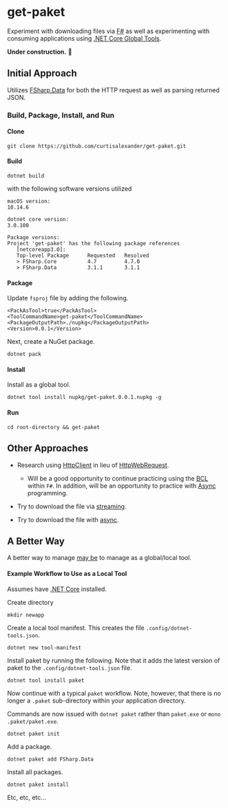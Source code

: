 # get-paket

Experiment with downloading files via [F#](https://fsharp.org/) as well as experimenting with consuming applications using [.NET Core Global Tools](https://docs.microsoft.com/en-us/dotnet/core/tools/global-tools).

**Under construction.**
:construction:

## Initial Approach

Utilizes [FSharp.Data](https://fsharp.github.io/FSharp.Data/library/Http.html) for both the HTTP request as well as parsing returned JSON.

### Build, Package, Install, and Run

#### Clone

```
git clone https://github.com/curtisalexander/get-paket.git
```

#### Build

```
dotnet build
```

with the following software versions utilized

```
macOS version:
10.14.6

dotnet core version:
3.0.100

Package versions:
Project 'get-paket' has the following package references
   [netcoreapp3.0]:
   Top-level Package      Requested   Resolved
   > FSharp.Core          4.7         4.7.0
   > FSharp.Data          3.1.1       3.1.1
```

#### Package

Update `fsproj` file by adding the following.


```
<PackAsTool>true</PackAsTool>
<ToolCommandName>get-paket</ToolCommandName>
<PackageOutputPath>./nupkg</PackageOutputPath>
<Version>0.0.1</Version>
```

Next, create a NuGet package.

```
dotnet pack
```

#### Install

Install as a global tool.

```
dotnet tool install nupkg/get-paket.0.0.1.nupkg -g
```

#### Run

```
cd root-directory && get-paket
```

## Other Approaches

- Research using [HttpClient](https://docs.microsoft.com/en-us/dotnet/api/system.net.http.httpclient?view=netcore-3.0) in lieu of [HttpWebRequest](https://docs.microsoft.com/en-us/dotnet/api/system.net.httpwebrequest?&view=netcore-3.0).

  - Will be a good opportunity to continue practicing using the [BCL](https://docs.microsoft.com/en-us/dotnet/api/index) within `F#`. In addition, will be an opportunity to practice with [Async](https://docs.microsoft.com/en-us/dotnet/fsharp/tutorials/asynchronous-and-concurrent-programming/async) programming.

- Try to download the file via [streaming](https://github.com/curtisalexander/get-paket/blob/master/Program.fs#L87).

- Try to download the file with [async](https://github.com/curtisalexander/get-paket/blob/master/Program.fs#L88).

## A Better Way

A better way to manage [may be](https://gist.github.com/baronfel/80f49ecb93ebacb84ca840fca7a12fc2) to manage as a global/local tool.

#### Example Workflow to Use as a Local Tool

Assumes have [.NET Core](https://dotnet.microsoft.com/download) installed.

Create directory

```
mkdir newapp
```

Create a local tool manifest.  This creates the file `.config/dotnet-tools.json`.

```
dotnet new tool-manifest
```

Install paket by running the following.  Note that it adds the latest version of paket to the `.config/dotnet-tools.json` file.

```
dotnet tool install paket
```

Now continue with a typical `paket` workflow.  Note, however, that there is no longer a `.paket` sub-directory within your application directory.

Commands are now issued with `dotnet paket` rather than `paket.exe` or `mono .paket/paket.exe`.

```
dotnet paket init
```

Add a package.

```
dotnet paket add FSharp.Data
```

Install all packages.

```
dotnet paket install
```

Etc, etc, etc...

